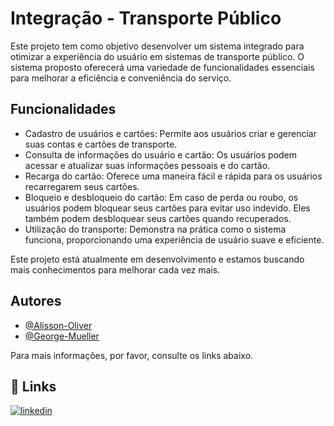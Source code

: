 
# Integração - Transporte Público
Este projeto tem como objetivo desenvolver um sistema integrado para otimizar a experiência do usuário em sistemas de transporte público. O sistema proposto oferecerá uma variedade de funcionalidades essenciais para melhorar a eficiência e conveniência do serviço.

## Funcionalidades

- Cadastro de usuários e cartões: Permite aos usuários criar e gerenciar suas contas e cartões de transporte.
- Consulta de informações do usuário e cartão: Os usuários podem acessar e atualizar suas informações pessoais e do cartão.
- Recarga do cartão: Oferece uma maneira fácil e rápida para os usuários recarregarem seus cartões.
- Bloqueio e desbloqueio do cartão: Em caso de perda ou roubo, os usuários podem bloquear seus cartões para evitar uso indevido. Eles também podem desbloquear seus cartões quando recuperados.
- Utilização do transporte: Demonstra na prática como o sistema funciona, proporcionando uma experiência de usuário suave e eficiente.

Este projeto está atualmente em desenvolvimento e estamos buscando mais conhecimentos para melhorar cada vez mais.

##  Autores
- [@Alisson-Oliver](https://github.com/ali-olvs/)
- [@George-Mueller](https://github.com/George-Mueller/)
  
Para mais informações, por favor, consulte os links abaixo.

## 🔗 Links
[![linkedin](https://img.shields.io/badge/linkedin-0A66C2?style=for-the-badge&logo=linkedin&logoColor=white)](https://www.linkedin.com/in/alissolalveso/)


